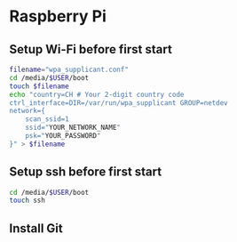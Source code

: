 # Raspberry Pi

## Setup Wi-Fi before first start
```bash
filename="wpa_supplicant.conf"
cd /media/$USER/boot
touch $filename
echo "country=CH # Your 2-digit country code
ctrl_interface=DIR=/var/run/wpa_supplicant GROUP=netdev
network={
    scan_ssid=1
    ssid="YOUR_NETWORK_NAME"
    psk="YOUR_PASSWORD"
}" > $filename
```
## Setup ssh before first start
```bash
cd /media/$USER/boot
touch ssh
```

## Install Git
